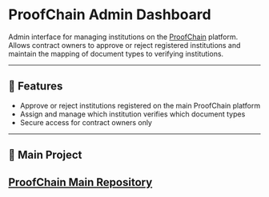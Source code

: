 # ProofChain Admin Dashboard

Admin interface for managing institutions on the [ProofChain](https://github.com/Raaffs/proofchain-main)  platform.  
Allows contract owners to approve or reject registered institutions and maintain the mapping of document types to verifying institutions.

---

## 🔹 Features
- Approve or reject institutions registered on the main ProofChain platform
- Assign and manage which institution verifies which document types
- Secure access for contract owners only

---

## 🔗 Main Project
[ProofChain Main Repository](https://github.com/YourUsername/proofchain-main)  
---
